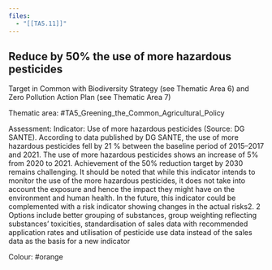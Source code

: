 ```yaml
---
files:
  - "[[TA5.11]]"
---
```

## Reduce by 50% the use of more hazardous pesticides
Target in Common with Biodiversity Strategy (see Thematic Area 6) and Zero Pollution Action Plan (see Thematic Area 7)

Thematic area: #TA5_Greening_the_Common_Agricultural_Policy

Assessment: Indicator: Use of more hazardous pesticides (Source: DG SANTE).
According to data published by DG SANTE, the use of more hazardous pesticides fell by 21 % between the baseline period of 2015–2017 and 2021. The use
of more hazardous pesticides shows an increase of 5% from 2020 to 2021. Achievement of the 50% reduction target by 2030 remains challenging.
It should be noted that while this indicator intends to monitor the use of the more hazardous pesticides, it does not take into account the exposure and hence the impact they might have on the environment and human health. In the future, this indicator could be complemented with a risk indicator showing changes in the actual risks2.
2 Options include better grouping of substances, group weighting reflecting substances’ toxicities, standardisation of sales data with recommended application rates and utilisation of pesticide use data instead of the sales data as the basis for a new indicator

Colour: #orange
